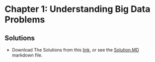 # Chapter 1: Understanding Big Data Problems

## Solutions
 - Download The Solutions from this [link](https://www.dropbox.com/s/l6a1pdo9z2rssyl/case-study-answers-ch1.pdf?dl=1), or see the [Solution.MD](https://github.com/royjafari/optimizing-big-data-problem-statement/blob/main/ch1/Solutions.MD) markdown file.
